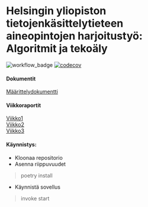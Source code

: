 # Helsingin yliopiston tietojenkäsittelytieteen aineopintojen harjoitustyö: Algoritmit ja tekoäly

![workflow_badge](https://github.com/henniseppis/algoritmit-harjoitustyo/actions/workflows/main.yml/badge.svg)
[![codecov](https://codecov.io/gh/henniseppis/algoritmit-harjoitustyo/graph/badge.svg)](https://codecov.io/gh/henniseppis/algoritmit-harjoitustyo)

#### Dokumentit
[Määrittelydokumentti](https://github.com/henniseppis/algoritmit-harjoitustyo/blob/main/dokumentaatio/maarittelydokumentti.md)  

#### Viikkoraportit
[Viikko1](https://github.com/henniseppis/algoritmit-harjoitustyo/blob/main/dokumentaatio/viikkoraportit/viikko1.md)  
[Viikko2](https://github.com/henniseppis/algoritmit-harjoitustyo/blob/main/dokumentaatio/viikkoraportit/viikko2.md)  
[Viikko3](https://github.com/henniseppis/algoritmit-harjoitustyo/blob/main/dokumentaatio/viikkoraportit/viikko3.md)

#### Käynnistys:
- Kloonaa repositorio
- Asenna riippuvuudet  
> poetry install

- Käynnistä sovellus
> invoke start
